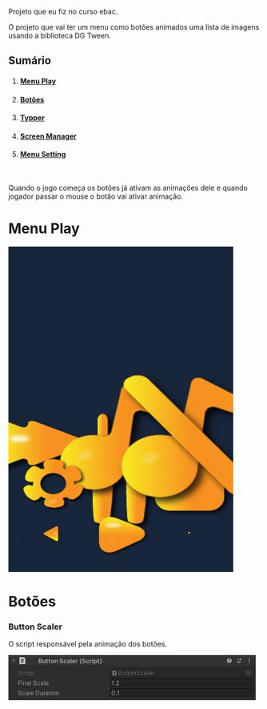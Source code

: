 Projeto que eu fiz no curso ebac.

O projeto que vai ter um menu como botões animados uma lista de imagens usando a biblioteca DG Tween.

<h2>Sumário</h2>
    <ol>
        <li><h4><a href="#C1">Menu Play</a></h4></li>
        <li><h4><a href="#C2">Botões</a></h4></li>
        <li><h4><a href="#C3">Typper</a></h4></li>
        <li><h4><a href="#C4">Screen Manager</a></h4></li>
        <li><h4><a href="#C4">Menu Setting</a></h4></li>
    </ol></br>

Quando o jogo começa os botões já ativam as animações dele e quando jogador passar o mouse o botão vai ativar animação.

<h1 id="C1">Menu Play</h1>

<td><img src="https://github.com/guiardev/DarkUI_task/blob/main/Assets/Record/Movie_004.gif" width="450" height="650"/></td>

<h1 id="C2">Botões</h1>

<h3>Button Scaler</h3>

O script responsável pela animação dos botões.

<td><img src="https://github.com/guiardev/DarkUI_task/blob/main/Assets/imgs/img_ButtonScaler.png" width="495" height="90"/></td>
